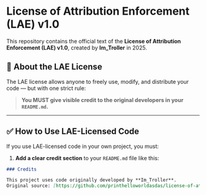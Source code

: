 # License of Attribution Enforcement (LAE) v1.0

This repository contains the official text of the **License of Attribution Enforcement (LAE) v1.0**, created by **Im_Troller** in 2025.

## 📄 About the LAE License

The LAE license allows anyone to freely use, modify, and distribute your code — but with one strict rule:

> **You MUST give visible credit to the original developers in your `README.md`.**

---

## ✅ How to Use LAE-Licensed Code

If you use LAE-licensed code in your own project, you must:

1. **Add a clear credit section** to your `README.md` file like this:

```markdown
### Credits

This project uses code originally developed by **Im_Troller**.  
Original source: [https://github.com/printhelloworldasdas/license-of-attribution-enforcement](https://github.com/printhelloworldasdas/license-of-attribution-enforcement)
